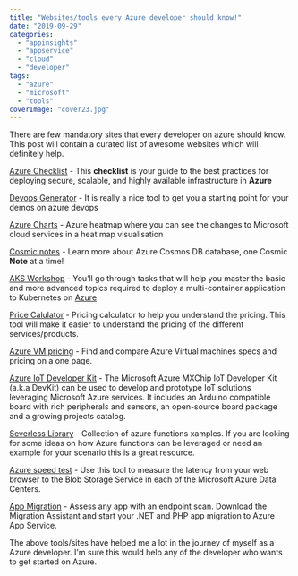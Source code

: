 ```yaml
---
title: "Websites/tools every Azure developer should know!"
date: "2019-09-29"
categories: 
  - "appinsights"
  - "appservice"
  - "cloud"
  - "developer"
tags: 
  - "azure"
  - "microsoft"
  - "tools"
coverImage: "cover23.jpg"
---
```


There are few mandatory sites that every developer on azure should know. This post will contain a curated list of awesome websites which will definitely help.

[Azure Checklist](https://github.com/ghostinthewires/Azure-Readiness-Checklist) - This **checklist** is your guide to the best practices for deploying secure, scalable, and highly available infrastructure in **Azure**

[Devops Generator](https://azuredevopsdemogenerator.azurewebsites.net/) \- It is really a nice tool to get you a starting point for your demos on azure devops

[Azure Charts](https://azurecharts.com/) - Azure heatmap where you can see the changes to Microsoft cloud services in a heat map visualisation

[Cosmic notes](https://azurecosmosdb.github.io/CosmicNotes/) \- Learn more about Azure Cosmos DB database, one Cosmic **Note** at a time!

[AKS Workshop](https://aksworkshop.io/) - You’ll go through tasks that will help you master the basic and more advanced topics required to deploy a multi-container application to Kubernetes on [Azure](https://azure.microsoft.com/en-us/services/kubernetes-service/?wt.mc_id=aksworkshop)

[Price Calulator](https://azure.microsoft.com/en-us/pricing/calculator/) - Pricing calculator to help you understand the pricing. This tool will make it easier to understand the pricing of the different services/products.

[Azure VM pricing](http://azureprice.net/) - Find and compare Azure Virtual machines specs and pricing on a one page.

[Azure IoT Developer Kit](https://microsoft.github.io/azure-iot-developer-kit/) - The Microsoft Azure MXChip IoT Developer Kit (a.k.a DevKit) can be used to develop and prototype IoT solutions leveraging Microsoft Azure services. It includes an Arduino compatible board with rich peripherals and sensors, an open-source board package and a growing projects catalog.

[Severless Library](https://serverlesslibrary.net) - Collection of azure functions xamples. If you are looking for some ideas on how Azure functions can be leveraged or need an example for your scenario this is a great resource.

[Azure speed test](https://azurespeedtest.azurewebsites.net/) - Use this tool to measure the latency from your web browser to the Blob Storage Service in each of the Microsoft Azure Data Centers.

[App Migration](https://appmigration.microsoft.com) - Assess any app with an endpoint scan. Download the Migration Assistant and start your .NET and PHP app migration to Azure App Service.

The above tools/sites have helped me a lot in the journey of myself as a Azure developer. I'm sure this would help any of the developer who wants to get started on Azure.
